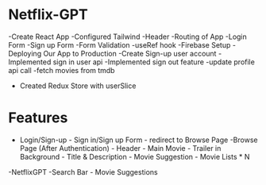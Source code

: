 # Netflix-GPT

-Create React App
-Configured Tailwind
-Header
-Routing of App
-Login Form
-Sign up Form
-Form Validation
-useRef hook
-Firebase Setup
-Deploying Our App to Production
-Create Sign-up user account
-Implemented sign in user api
-Implemented sign out feature
-update profile api call
-fetch movies from tmdb

- Created Redux Store with userSlice

# Features

- Login/Sign-up - Sign in/Sign up Form - redirect to Browse Page
  -Browse Page (After Authentication) - Header - Main Movie - Trailer in Background - Title & Description - Movie Suggestion - Movie Lists \* N

-NetflixGPT
-Search Bar - Movie Suggestions
